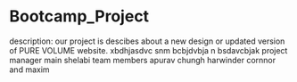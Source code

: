 # Bootcamp_Project
description: our project is descibes about a new design or updated version of PURE VOLUME website.
xbdhjasdvc
snm bcbjdvbja
n bsdavcbjak
project manager main shelabi
team members apurav chungh harwinder cornnor and maxim
